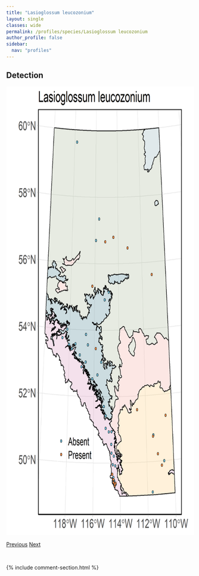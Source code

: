 ```yaml
---
title: "Lasioglossum leucozonium"
layout: single
classes: wide
permalink: /profiles/species/Lasioglossum leucozonium
author_profile: false
sidebar:
  nav: "profiles"
---
```


<h2>Detection</h2>

<a href="/assets/figures/species/Lasioglossum leucozonium/range-map.png">
<img src="/assets/figures/species/Lasioglossum leucozonium/range-map.png" height = "1200" width = "800">
</a>

<a href="/profiles/species/Lasioglossum athabascense" class="pagination--pager" title="PreviousName">Previous</a> <a href="/profiles/species/Lasioglossum pictum" class="pagination--pager" title="NextName">Next</a>

<p>&nbsp;</p>

{% include comment-section.html %}
